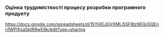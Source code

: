 ### Оцінка трудомісткості процесу розробки програмного продукту
https://docs.google.com/spreadsheets/d/15YiXEJGVXMLj5SF8Iz9EQrGQEnn1WPlXsaSktR9wE6k/edit?usp=sharing
